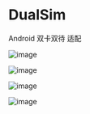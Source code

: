 ﻿# DualSim
Android 双卡双待 适配

![image](http://img.blog.csdn.net/20140424100115234?watermark/2/text/aHR0cDovL2Jsb2cuY3Nkbi5uZXQvYmFua2V0cmVl/font/5a6L5L2T/fontsize/400/fill/I0JBQkFCMA==/dissolve/70/gravity/SouthEast)

![image](http://img.blog.csdn.net/20140424100135578?watermark/2/text/aHR0cDovL2Jsb2cuY3Nkbi5uZXQvYmFua2V0cmVl/font/5a6L5L2T/fontsize/400/fill/I0JBQkFCMA==/dissolve/70/gravity/SouthEast)

![image](http://img.blog.csdn.net/20140424101128265?watermark/2/text/aHR0cDovL2Jsb2cuY3Nkbi5uZXQvYmFua2V0cmVl/font/5a6L5L2T/fontsize/400/fill/I0JBQkFCMA==/dissolve/70/gravity/SouthEast)

![image](http://img.blog.csdn.net/20140424101141312?watermark/2/text/aHR0cDovL2Jsb2cuY3Nkbi5uZXQvYmFua2V0cmVl/font/5a6L5L2T/fontsize/400/fill/I0JBQkFCMA==/dissolve/70/gravity/SouthEast)